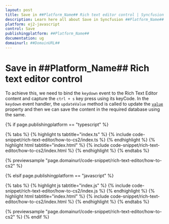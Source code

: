 ```yaml
---
layout: post
title: Save in ##Platform_Name## Rich text editor control | Syncfusion
description: Learn here all about Save in Syncfusion ##Platform_Name## Rich text editor control of Syncfusion Essential JS 2 and more.
platform: ej2-javascript
control: Save 
publishingplatform: ##Platform_Name##
documentation: ug
domainurl: ##DomainURL##
---
```


# Save in ##Platform_Name## Rich text editor control

To achieve this, we need to bind the `keydown` event to the Rich Text Editor content and capture the `ctrl + s` key press using its keyCode.
In the `keydown` event handler, the `updateValue` method is called to update the [`value`](../../api/rich-text-editor/#value) property and then we can save the content in the required database using the same.

{% if page.publishingplatform == "typescript" %}

 {% tabs %}
{% highlight ts tabtitle="index.ts" %}
{% include code-snippet/rich-text-editor/how-to-cs2/index.ts %}
{% endhighlight %}
{% highlight html tabtitle="index.html" %}
{% include code-snippet/rich-text-editor/how-to-cs2/index.html %}
{% endhighlight %}
{% endtabs %}
        
{% previewsample "page.domainurl/code-snippet/rich-text-editor/how-to-cs2" %}

{% elsif page.publishingplatform == "javascript" %}

{% tabs %}
{% highlight js tabtitle="index.js" %}
{% include code-snippet/rich-text-editor/how-to-cs2/index.js %}
{% endhighlight %}
{% highlight html tabtitle="index.html" %}
{% include code-snippet/rich-text-editor/how-to-cs2/index.html %}
{% endhighlight %}
{% endtabs %}

{% previewsample "page.domainurl/code-snippet/rich-text-editor/how-to-cs2" %}
{% endif %}